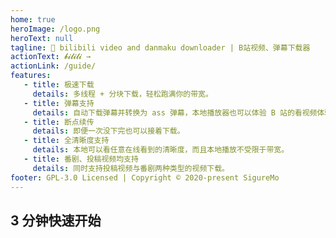 ```yaml
---
home: true
heroImage: /logo.png
heroText: null
tagline: 🍻 bilibili video and danmaku downloader | B站视频、弹幕下载器
actionText: 𝓫𝓲𝓵𝓲𝓵𝓲 →
actionLink: /guide/
features:
   - title: 极速下载
     details: 多线程 + 分块下载，轻松跑满你的带宽。
   - title: 弹幕支持
     details: 自动下载弹幕并转换为 ass 弹幕，本地播放器也可以体验 B 站的看视频体验。
   - title: 断点续传
     details: 即便一次没下完也可以接着下载。
   - title: 全清晰度支持
     details: 本地可以看任意在线看到的清晰度，而且本地播放不受限于带宽。
   - title: 番剧、投稿视频均支持
     details: 同时支持投稿视频与番剧两种类型的视频下载。
footer: GPL-3.0 Licensed | Copyright © 2020-present SigureMo
---
```


## 3 分钟快速开始

<BilibiliPlayer bvid="BV1vZ4y1M7mQ" cid="222190584" :page=1></bilibili-player>
